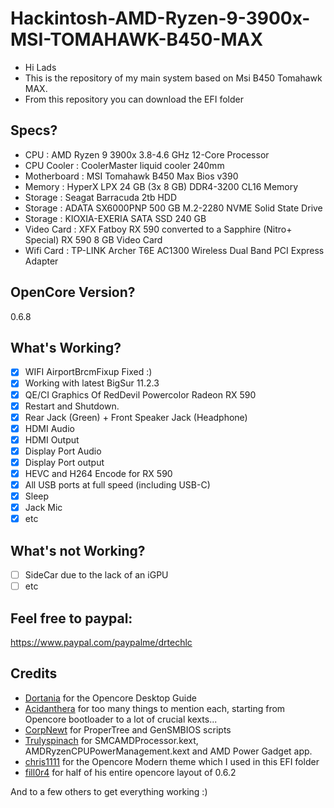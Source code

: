 # Hackintosh-AMD-Ryzen-9-3900x-MSI-TOMAHAWK-B450-MAX
- Hi Lads
- This is the repository of my main system based on Msi B450 Tomahawk MAX.
- From this repository you can download the EFI folder

## Specs?
- CPU : AMD Ryzen 9 3900x 3.8-4.6 GHz 12-Core Processor
- CPU Cooler : CoolerMaster liquid cooler 240mm
- Motherboard : MSI Tomahawk B450 Max Bios v390
- Memory : HyperX LPX 24 GB (3x 8 GB) DDR4-3200 CL16 Memory
- Storage : Seagat Barracuda 2tb HDD
- Storage : ADATA SX6000PNP 500 GB M.2-2280 NVME Solid State Drive
- Storage : KIOXIA-EXERIA SATA SSD 240 GB
- Video Card : XFX Fatboy RX 590 converted to a Sapphire (Nitro+ Special) RX 590 8 GB Video Card
- Wifi Card : TP-LINK Archer T6E AC1300 Wireless Dual Band PCI Express Adapter
  
## OpenCore Version?
0.6.8

## What's Working?
- [x] WIFI AirportBrcmFixup Fixed :)
- [x] Working with latest BigSur 11.2.3
- [x] QE/CI Graphics Of RedDevil Powercolor Radeon RX 590
- [x] Restart and Shutdown. 
- [x] Rear Jack (Green) + Front Speaker Jack (Headphone)
- [x] HDMI Audio
- [x] HDMI Output
- [x] Display Port Audio
- [x] Display Port output
- [x] HEVC and H264 Encode for RX 590
- [x] All USB ports at full speed (including USB-C)
- [x] Sleep 
- [x] Jack Mic
- [x] etc

## What's not Working?
- [ ] SideCar due to the lack of an iGPU
- [ ] etc

## Feel free to paypal:
https://www.paypal.com/paypalme/drtechlc

## Credits
- [Dortania](https://github.com/dortania) for the Opencore Desktop Guide
- [Acidanthera](https://github.com/acidanthera) for too many things to mention each, starting from Opencore bootloader to a lot of crucial kexts...
- [CorpNewt](https://github.com/corpnewt) for ProperTree and GenSMBIOS scripts
- [Trulyspinach](https://github.com/trulyspinach) for SMCAMDProcessor.kext, AMDRyzenCPUPowerManagement.kext and AMD Power Gadget app.
- [chris1111](https://github.com/chris1111) for the Opencore Modern theme which I used in this EFI folder 
- [fill0r4](https://github.com/fill0r4) for half of his entire opencore layout of 0.6.2

And to a few others to get everything working :)
